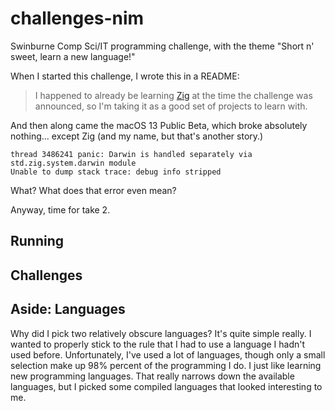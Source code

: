 # challenges-nim
Swinburne Comp Sci/IT programming challenge, with the theme "Short n' sweet, learn a new language!"

When I started this challenge, I wrote this in a README:

> I happened to already be learning [Zig](https://ziglang.org/) at the time the challenge was announced, so I'm taking it as a good set of projects to learn with.

And then along came the macOS 13 Public Beta, which broke absolutely nothing... except Zig (and my name, but that's another story.)

```
thread 3486241 panic: Darwin is handled separately via std.zig.system.darwin module
Unable to dump stack trace: debug info stripped
```

What? What does that error even mean?

Anyway, time for take 2.

## Running



## Challenges

## Aside: Languages
Why did I pick two relatively obscure languages? It's quite simple really. I wanted to properly stick to the rule that I had to use a language I hadn't used before. Unfortunately, I've used a lot of languages, though only a small selection make up 98% percent of the programming I do. I just like learning new programming languages. That really narrows down the available languages, but I picked some compiled languages that looked interesting to me.
